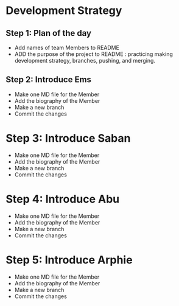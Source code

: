 # Development Strategy

## Step 1: Plan of the day
* Add names of team Members to README
* ADD the purpose of the project to README : practicing making development strategy, branches, pushing, and merging.

## Step 2: Introduce Ems

* Make one MD file for the Member
* Add the biography of the Member
* Make a new branch
* Commit the changes

# Step 3: Introduce Saban

* Make one MD file for the Member
* Add the biography of the Member
* Make a new branch
* Commit the changes

# Step 4: Introduce Abu

* Make one MD file for the Member
* Add the biography of the Member
* Make a new branch
* Commit the changes

# Step 5: Introduce Arphie

* Make one MD file for the Member
* Add the biography of the Member
* Make a new branch
* Commit the changes

